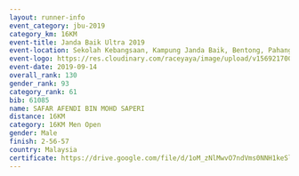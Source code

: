 ```yaml
---
layout: runner-info 
event_category: jbu-2019 
category_km: 16KM 
event-title: Janda Baik Ultra 2019  
event-location: Sekolah Kebangsaan, Kampung Janda Baik, Bentong, Pahang, Malaysia 
event-logo: https://res.cloudinary.com/raceyaya/image/upload/v1569217009/logo/janda-baik_vch1pc.jpg 
event-date: 2019-09-14 
overall_rank: 130
gender_rank: 93
category_rank: 61
bib: 61085
name: SAFAR AFENDI BIN MOHD SAPERI
distance: 16KM
category: 16KM Men Open
gender: Male
finish: 2-56-57
country: Malaysia
certificate: https://drive.google.com/file/d/1oM_zNlMwvO7ndVms0NNH1keSlyHNT2NJ/view?usp=sharing
---
```

